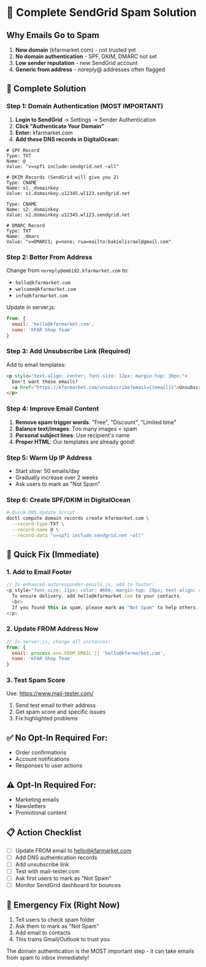 # 📧 Complete SendGrid Spam Solution

## Why Emails Go to Spam
1. **New domain** (kfarmarket.com) - not trusted yet
2. **No domain authentication** - SPF, DKIM, DMARC not set
3. **Low sender reputation** - new SendGrid account
4. **Generic from address** - noreply@ addresses often flagged

## 🚀 Complete Solution

### Step 1: Domain Authentication (MOST IMPORTANT)
1. **Login to SendGrid** → Settings → Sender Authentication
2. **Click "Authenticate Your Domain"**
3. **Enter:** kfarmarket.com
4. **Add these DNS records in DigitalOcean:**

```
# SPF Record
Type: TXT
Name: @
Value: "v=spf1 include:sendgrid.net ~all"

# DKIM Records (SendGrid will give you 2)
Type: CNAME
Name: s1._domainkey
Value: s1.domainkey.u12345.wl123.sendgrid.net

Type: CNAME  
Name: s2._domainkey
Value: s2.domainkey.u12345.wl123.sendgrid.net

# DMARC Record
Type: TXT
Name: _dmarc
Value: "v=DMARC1; p=none; rua=mailto:bakielisrael@gmail.com"
```

### Step 2: Better From Address
Change from `noreply@em6192.kfarmarket.com` to:
- `hello@kfarmarket.com`
- `welcome@kfarmarket.com` 
- `info@kfarmarket.com`

Update in server.js:
```javascript
from: {
  email: 'hello@kfarmarket.com',
  name: 'KFAR Shop Team'
}
```

### Step 3: Add Unsubscribe Link (Required)
Add to email templates:
```html
<p style="text-align: center; font-size: 12px; margin-top: 30px;">
  Don't want these emails? 
  <a href="https://kfarmarket.com/unsubscribe?email={{email}}">Unsubscribe</a>
</p>
```

### Step 4: Improve Email Content
1. **Remove spam trigger words**: "Free", "Discount", "Limited time"
2. **Balance text/images**: Too many images = spam
3. **Personal subject lines**: Use recipient's name
4. **Proper HTML**: Our templates are already good!

### Step 5: Warm Up IP Address
- Start slow: 50 emails/day
- Gradually increase over 2 weeks
- Ask users to mark as "Not Spam"

### Step 6: Create SPF/DKIM in DigitalOcean

```bash
# Quick DNS Update Script
doctl compute domain records create kfarmarket.com \
  --record-type TXT \
  --record-name @ \
  --record-data "v=spf1 include:sendgrid.net ~all"
```

## 🎯 Quick Fix (Immediate)

### 1. Add to Email Footer
```javascript
// In enhanced-autoresponder-emails.js, add to footer:
<p style="font-size: 11px; color: #666; margin-top: 20px; text-align: center;">
  To ensure delivery, add hello@kfarmarket.com to your contacts.
  <br>
  If you found this in spam, please mark as "Not Spam" to help others.
</p>
```

### 2. Update FROM Address Now
```javascript
// In server.js, change all instances:
from: {
  email: process.env.FROM_EMAIL || 'hello@kfarmarket.com',
  name: 'KFAR Shop Team'
}
```

### 3. Test Spam Score
Use: https://www.mail-tester.com/
1. Send test email to their address
2. Get spam score and specific issues
3. Fix highlighted problems

## ✅ No Opt-In Required For:
- Order confirmations
- Account notifications  
- Responses to user actions

## ⚠️ Opt-In Required For:
- Marketing emails
- Newsletters
- Promotional content

## 📋 Action Checklist
- [ ] Update FROM email to hello@kfarmarket.com
- [ ] Add DNS authentication records
- [ ] Add unsubscribe link
- [ ] Test with mail-tester.com
- [ ] Ask first users to mark as "Not Spam"
- [ ] Monitor SendGrid dashboard for bounces

## 🚨 Emergency Fix (Right Now)
1. Tell users to check spam folder
2. Ask them to mark as "Not Spam"
3. Add email to contacts
4. This trains Gmail/Outlook to trust you

The domain authentication is the MOST important step - it can take emails from spam to inbox immediately!
